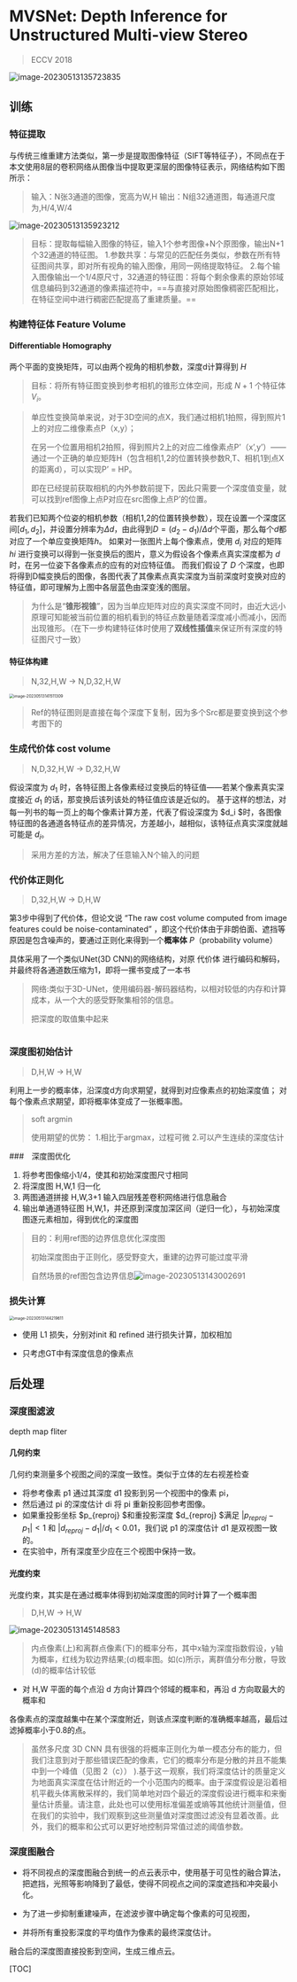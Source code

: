

#  MVSNet: Depth Inference for Unstructured Multi-view Stereo

> ECCV 2018

![image-20230513135723835](https://raw.githubusercontent.com/Overmind7/images/main/img/image-20230513135723835.png)

## 训练

### 特征提取

与传统三维重建方法类似，第一步是提取图像特征（SIFT等特征子），不同点在于本文使用8层的卷积网络从图像当中提取更深层的图像特征表示，网络结构如下图所示：

> 输入：N张3通道的图像，宽高为W,H
> 输出：N组32通道图，每通道尺度为,H/4,W/4

![image-20230513135923212](https://raw.githubusercontent.com/Overmind7/images/main/img/image-20230513135923212.png)

> 目标：提取每幅输入图像的特征，输入1个参考图像+N个原图像，输出N+1个32通道的特征图。
> 1.参数共享：与常见的匹配任务类似，参数在所有特征图间共享，即对所有视角的输入图像，用同一网络提取特征。
> 2.每个输入图像输出一个1/4原尺寸，32通道的特征图：将每个剩余像素的原始邻域信息编码到32通道的像素描述符中，==与直接对原始图像稠密匹配相比，在特征空间中进行稠密匹配提高了重建质量。==



### 构建特征体 Feature Volume

#### Differentiable Homography

两个平面的变换矩阵，可以由两个视角的相机参数，深度d计算得到 $H$

> 目标：将所有特征图变换到参考相机的锥形立体空间，形成 $N+1$ 个特征体$V_i$。

> 单应性变换简单来说，对于3D空间的点X，我们通过相机1拍照，得到照片1上的对应二维像素点P（x,y）；
>
> 在另一个位置用相机2拍照，得到照片2上的对应二维像素点P’（x’,y’）——通过一个正确的单应矩阵H（包含相机1,2的位置转换参数R,T、相机1到点X的距离d），可以实现P’ = HP。
>
> 即在已经提前获取相机的内外参数前提下，因此只需要一个深度值变量，就可以找到ref图像上点P对应在src图像上点P’的位置。

若我们已知两个位姿的相机参数（相机1,2的位置转换参数），现在设置一个深度区间$[d_1,d_2]$，并设置分辨率为$Δd$，由此得到$D=(d_2-d_1)/Δd$个平面，那么每个$d$都对应了一个单应变换矩阵$h$。
如果对一张图片上每个像素点，使用 $d_i$ 对应的矩阵 $hi$ 进行变换可以得到一张变换后的图片，意义为假设各个像素点真实深度都为 $d$ 时，在另一位姿下各像素点的应有的对应特征值。
而我们假设了 $D$ 个深度，也即将得到D幅变换后的图像，各图代表了其像素点真实深度为当前深度时变换对应的特征值，即可理解为上图中各层蓝色由深变浅的图层。

> 为什么是“**锥形视锥**”，因为当单应矩阵对应的真实深度不同时，由近大远小原理可知能被当前位置的相机看到的特征点数量随着深度减小而减小，因而出现锥形。（在下一步构建特征体时使用了**双线性插值**来保证所有深度的特征图尺寸一致）

#### 特征体构建

> N,32,H,W -> N,D,32,H,W

<img src="https://raw.githubusercontent.com/Overmind7/images/main/img/image-20230513141511309.png" alt="image-20230513141511309" style="zoom:50%;" />

> Ref的特征图则是直接在每个深度下复制，因为多个Src都是要变换到这个参考图下的





### 生成代价体 cost volume

> N,D,32,H,W -> D,32,H,W

假设深度为 $d_1$ 时，各特征图上各像素经过变换后的特征值——若某个像素真实深度接近 $d_1$ 的话，那变换后该列该处的特征值应该是近似的。
基于这样的想法，对每一列书的每一页上的每个像素计算方差，代表了假设深度为 $d_i $时，各图像特征图的各通道各特征点的差异情况，方差越小，越相似，该特征点真实深度就越可能是 $d_i$。

> 采用方差的方法，解决了任意输入N个输入的问题





### 代价体正则化

> D,32,H,W -> D,H,W

第3步中得到了代价体，但论文说 “The raw cost volume computed from image features could be noise-contaminated” ，即这个代价体由于非朗伯面、遮挡等原因是包含噪声的，要通过正则化来得到一个**概率体** $P$（probability volume）

具体采用了一个类似UNet(3D CNN)的网络结构，对原 代价体 进行编码和解码，并最终将各通道数压缩为1，即将一摞书变成了一本书

> 网络:类似于3D-UNet，使用编码器-解码器结构，以相对较低的内存和计算成本，从一个大的感受野聚集相邻的信息。
>
> 把深度的取值集中起来

<img src="https://raw.githubusercontent.com/Overmind7/images/main/img/image-20230513142443796.png" alt="" style="zoom:50%;" />





### 深度图初始估计

> D,H,W -> H,W

利用上一步的概率体，沿深度d方向求期望，就得到对应像素点的初始深度值；
对每个像素点求期望，即将概率体变成了一张概率图。

> soft argmin
>
> 使用期望的优势：
> 1.相比于argmax，过程可微
> 2.可以产生连续的深度估计



###　深度图优化

1. 将参考图像缩小1/4，使其和初始深度图尺寸相同
2. 将深度图 H,W,1 归一化
3. 两图通道拼接 H,W,3+1 输入四层残差卷积网络进行信息融合
4. 输出单通道特征图 H,W,1，并还原到深度加深区间（逆归一化），与初始深度图逐元素相加，得到优化的深度图

> 目的：利用ref图的边界信息优化深度图
>
> 初始深度图由于正则化，感受野变大，重建的边界可能过度平滑
>
> 自然场景的ref图包含边界信息![image-20230513143002691](https://raw.githubusercontent.com/Overmind7/images/main/img/image-20230513143002691.png)

### 损失计算

<img src="https://raw.githubusercontent.com/Overmind7/images/main/img/image-20230513144219611.png" alt="image-20230513144219611" style="zoom:50%;" />

- 使用 L1 损失，分别对init 和 refined 进行损失计算，加权相加

- 只考虑GT中有深度信息的像素点



## 后处理

### 深度图滤波

depth map fliter

#### 几何约束

几何约束测量多个视图之间的深度一致性。类似于立体的左右视差检查

- 将参考像素 p1 通过其深度 d1 投影到另一个视图中的像素 pi，
- 然后通过 pi 的深度估计 di 将 pi 重新投影回参考图像。
- 如果重投影坐标 $p_{reproj} $和重投影深度 $d_{reproj} $满足 $|p_{reproj} − p_1| < 1$ 和 $|d_{reproj} − d_1|/d_1 < 0.01$，我们说 p1 的深度估计 d1 是双视图一致的。
- 在实验中，所有深度至少应在三个视图中保持一致。

#### 光度约束

光度约束，其实是在通过概率体得到初始深度图的同时计算了一个概率图

> D,H,W -> H,W

![image-20230513145148583](https://raw.githubusercontent.com/Overmind7/images/main/img/image-20230513145148583.png)

> 内点像素(上)和离群点像素(下)的概率分布，其中x轴为深度指数假设，y轴为概率，红线为软边界结果;(d)概率图。如(c)所示，离群值分布分散，导致(d)的概率估计较低



- 对 H,W 平面的每个点沿 d 方向计算四个邻域的概率和，再沿 d 方向取最大的概率和



各像素点的深度越集中在某个深度附近，则该点深度判断的准确概率越高，最后过滤掉概率小于0.8的点。

> 虽然多尺度 3D CNN 具有很强的将概率正则化为单一模态分布的能力，但我们注意到对于那些错误匹配的像素，它们的概率分布是分散的并且不能集中到一个峰值（见图 2（c）） ).基于这一观察，我们将深度估计的质量定义为地面真实深度在估计附近的一个小范围内的概率。由于深度假设是沿着相机平截头体离散采样的，我们简单地对四个最近的深度假设进行概率和来衡量估计质量。请注意，此处也可以使用标准偏差或熵等其他统计测量值，但在我们的实验中，我们观察到这些测量值对深度图过滤没有显着改善。此外，我们的概率和公式可以更好地控制异常值过滤的阈值参数。





### 深度图融合

- 将不同视点的深度图融合到统一的点云表示中，使用基于可见性的融合算法，把遮挡，光照等影响降到了最低，使得不同视点之间的深度遮挡和冲突最小化。

- 为了进一步抑制重建噪声，在滤波步骤中确定每个像素的可见视图，

- 并将所有重投影深度的平均值作为像素的最终深度估计。

融合后的深度图直接投影到空间，生成三维点云。

[TOC]